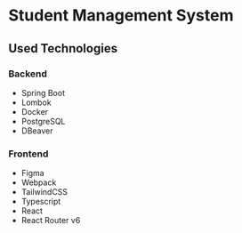 # Student Management System

## Used Technologies

### Backend

- Spring Boot
- Lombok
- Docker
- PostgreSQL
- DBeaver

### Frontend

- Figma
- Webpack
- TailwindCSS
- Typescript
- React
- React Router v6
